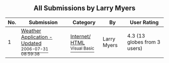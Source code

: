 ﻿<div align="center">

## All Submissions by Larry Myers

</div>

No.  | Submission | Category | By   | User Rating
---- | ---------- | -------- | ---- | -----------
1 | [Weather Application \- Updated<br /><sup>2006-07-31 08:59:38</sup>](https://github.com/Planet-Source-Code/larry-myers-weather-application-updated__1-60506) | [Internet/ HTML<br /><sup>Visual Basic</sup>](../ByCategory/internet-html__1-34.md) | Larry Myers | 4.3 (13 globes from 3 users)
